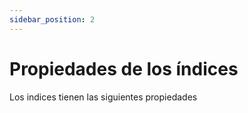 ```yaml
---
sidebar_position: 2
---
```


# Propiedades de los índices

Los indices tienen las siguientes propiedades
